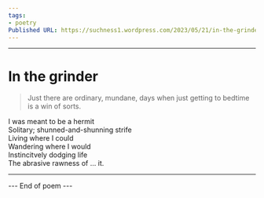 ```yaml
---
tags: 
- poetry
Published URL: https://suchness1.wordpress.com/2023/05/21/in-the-grinder/
---
```

---  
  
# In the grinder  
> Just there are ordinary, mundane, days when just getting to bedtime is a win of sorts.  


I was meant to be a hermit  
Solitary; shunned-and-shunning strife  
Living where I could  
Wandering where I would  
Instincitvely dodging life  
The abrasive rawness of … it.  
  
---  
 --- End of poem ---